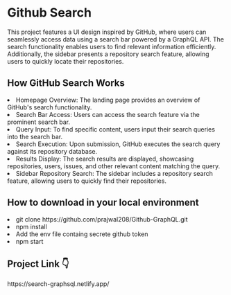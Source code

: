 <h1>Github Search</h1>

This project features a UI design inspired by GitHub, where users can seamlessly access data using a search bar powered by a GraphQL API. The search functionality enables users to find relevant information efficiently. Additionally, the sidebar presents a repository search feature, allowing users to quickly locate their repositories.

<h2>How GitHub Search Works</h2>

<li>Homepage Overview: The landing page provides an overview of GitHub's search functionality.</li>
<li>Search Bar Access: Users can access the search feature via the prominent search bar.</li>
<li>Query Input: To find specific content, users input their search queries into the search bar.</li>
<li>Search Execution: Upon submission, GitHub executes the search query against its repository database.</li>
<li>Results Display: The search results are displayed, showcasing repositories, users, issues, and other relevant content matching the query.</li>
<li>Sidebar Repository Search: The sidebar includes a repository search feature, allowing users to quickly find their repositories.</li>



<h2>How to download in your local environment</h2>
<li>git clone https://github.com/prajwal208/Github-GraphQL.git</li>
<li>npm install</li>
<li>Add the env file containg secrete github token</li>
<li>npm start</li>

<h2>Project Link 👇</h2>
https://search-graphsql.netlify.app/
